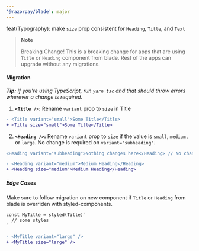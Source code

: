```yaml
---
'@razorpay/blade': major
---
```


feat(Typography): make `size` prop consistent for `Heading`, `Title`, and `Text`

> **Note**
>
> Breaking Change!
> This is a breaking change for apps that are using `Title` or `Heading` component from blade. Rest of the apps can upgrade without any migrations.

#### Migration

_**Tip:** If you're using TypeScript, run `yarn tsc` and that should throw errors wherever a change is required._

1. **`<Title />`:** Rename `variant` prop to `size` in Title

```diff
- <Title variant="small">Some Title</Title>
+ <Title size="small">Some Title</Title>
```

2. **`<Heading />`:** Rename `variant` prop to `size` if the value is `small`, `medium,` or `large`. No change is required on `variant="subheading"`.

```diff
<Heading variant="subheading">Nothing changes here</Heading> // No change here

- <Heading variant="medium">Medium Heading</Heading>
+ <Heading size="medium">Medium Heading</Heading>
```

##### Edge Cases

Make sure to follow migration on new component if `Title` or `Heading` from blade is overriden with styled-components.

```diff
const MyTitle = styled(Title)`
  // some styles
`

- <MyTitle variant="large" />
+ <MyTitle size="large" />
```
